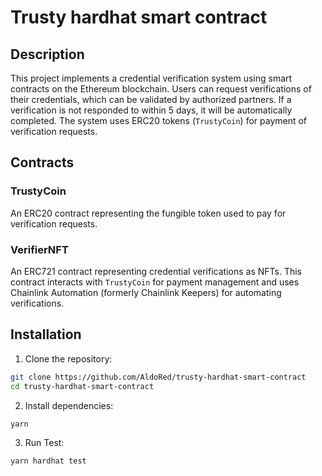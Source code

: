 # Trusty hardhat smart contract

## Description

This project implements a credential verification system using smart contracts on the Ethereum blockchain. Users can request verifications of their credentials, which can be validated by authorized partners. If a verification is not responded to within 5 days, it will be automatically completed. The system uses ERC20 tokens (`TrustyCoin`) for payment of verification requests.

## Contracts

### TrustyCoin

An ERC20 contract representing the fungible token used to pay for verification requests.

### VerifierNFT

An ERC721 contract representing credential verifications as NFTs. This contract interacts with `TrustyCoin` for payment management and uses Chainlink Automation (formerly Chainlink Keepers) for automating verifications.

## Installation

1. Clone the repository:
```bash
git clone https://github.com/AldoRed/trusty-hardhat-smart-contract
cd trusty-hardhat-smart-contract
```

2. Install dependencies:
```bash
yarn
```

3. Run Test:
```bash
yarn hardhat test
```
